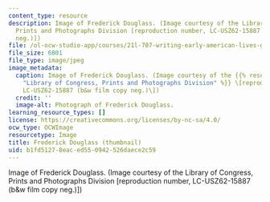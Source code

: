 ```yaml
---
content_type: resource
description: Image of Frederick Douglass. (Image courtesy of the Library of Congress,
  Prints and Photographs Division [reproduction number, LC-USZ62-15887 (b&w film copy
  neg.)])
file: /ol-ocw-studio-app/courses/21l-707-writing-early-american-lives-gender-race-nation-faith-fall-2005/b1fd51278eaced550942526daece2c59_21l-707f05-th.jpg
file_size: 6801
file_type: image/jpeg
image_metadata:
  caption: Image of Frederick Douglass. (Image courtesy of the {{% resource_link "438b8bd5-55cd-408d-a8d6-001326c2eb22"
    "Library of Congress, Prints and Photographs Division" %}} \[reproduction number,
    LC-USZ62-15887 (b&w film copy neg.)\])
  credit: ''
  image-alt: Photograph of Frederick Douglass.
learning_resource_types: []
license: https://creativecommons.org/licenses/by-nc-sa/4.0/
ocw_type: OCWImage
resourcetype: Image
title: Frederick Douglass (thumbnail)
uid: b1fd5127-8eac-ed55-0942-526daece2c59
---
```

Image of Frederick Douglass. (Image courtesy of the Library of Congress, Prints and Photographs Division [reproduction number, LC-USZ62-15887 (b&w film copy neg.)])